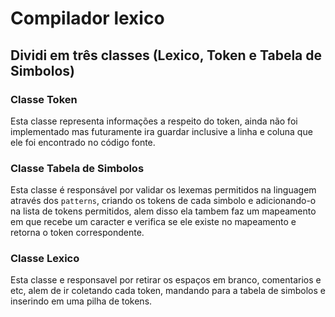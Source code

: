 # Compilador lexico
## Dividi em três classes (Lexico, Token e Tabela de Simbolos)
### Classe Token
Esta classe representa informações a respeito do token, ainda não foi implementado mas futuramente ira guardar inclusive a linha e coluna que ele foi encontrado no código fonte.
### Classe Tabela de Simbolos
Esta classe é responsável por validar os lexemas permitidos na linguagem através dos `patterns`, criando os tokens de cada simbolo e adicionando-o na lista de tokens permitidos, alem disso ela tambem faz um mapeamento em que recebe um caracter e verifica se ele existe no mapeamento e retorna o token correspondente.
### Classe Lexico
Esta classe e responsavel por retirar os espaços em branco, comentarios e etc, alem de ir coletando cada token, mandando para a tabela de simbolos e inserindo em uma pilha de tokens.
